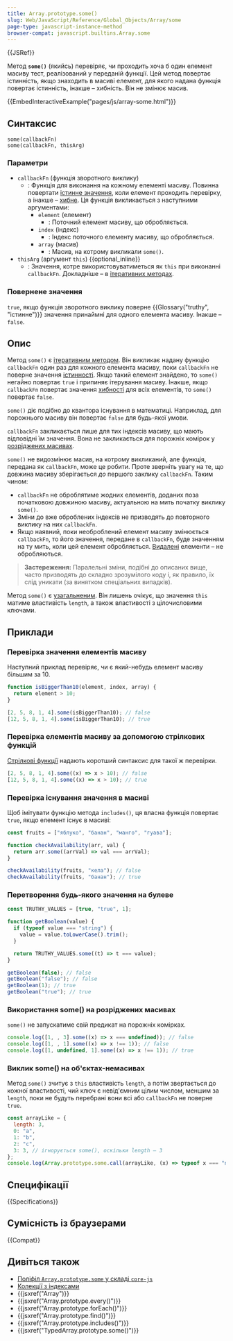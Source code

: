 ```yaml
---
title: Array.prototype.some()
slug: Web/JavaScript/Reference/Global_Objects/Array/some
page-type: javascript-instance-method
browser-compat: javascript.builtins.Array.some
---
```


{{JSRef}}

Метод **`some()`** (якийсь) перевіряє, чи проходить хоча б один елемент масиву тест, реалізований у переданій функції. Цей метод повертає істинність, якщо знаходить в масиві елемент, для якого надана функція повертає істинність, інакше – хибність. Він не змінює масив.

{{EmbedInteractiveExample("pages/js/array-some.html")}}

## Синтаксис

```js-nolint
some(callbackFn)
some(callbackFn, thisArg)
```

### Параметри

- `callbackFn` (функція зворотного виклику)
  - : Функція для виконання на кожному елементі масиву. Повинна повертати [істинне значення](/uk/docs/Glossary/Truthy), коли елемент проходить перевірку, а інакше – [хибне](/uk/docs/Glossary/Falsy). Ця функція викликається з наступними аргументами:
    - `element` (елемент)
      - : Поточний елемент масиву, що обробляється.
    - `index` (індекс)
      - : Індекс поточного елементу масиву, що обробляється.
    - `array` (масив)
      - : Масив, на котрому викликали `some()`.
- `thisArg` (аргумент `this`) {{optional_inline}}
  - : Значення, котре використовуватиметься як `this` при виконанні `callbackFn`. Докладніше – в [ітеративних методах](/uk/docs/Web/JavaScript/Reference/Global_Objects/Array#iteratyvni-metody).

### Повернене значення

`true`, якщо функція зворотного виклику поверне {{Glossary("truthy", "істинне")}} значення принаймні для одного елемента масиву. Інакше – `false`.

## Опис

Метод `some()` є [ітеративним методом](/uk/docs/Web/JavaScript/Reference/Global_Objects/Array#iteratyvni-metody). Він викликає надану функцію `callbackFn` один раз для кожного елемента масиву, поки `callbackFn` не поверне значення [істинності](/uk/docs/Glossary/Truthy). Якщо такий елемент знайдено, то `some()` негайно повертає `true` і припиняє ітерування масиву. Інакше, якщо `callbackFn` повертає значення [хибності](/uk/docs/Glossary/Falsy) для всіх елементів, то `some()` повертає `false`.

`some()` діє подібно до квантора існування в математиці. Наприклад, для порожнього масиву він повертає `false` для будь-якої умови.

`callbackFn` закликається лише для тих індексів масиву, що мають відповідні їм значення. Вона не закликається для порожніх комірок у [розріджених масивах](/uk/docs/Web/JavaScript/Guide/Indexed_collections#rozridzheni-masyvy).

`some()` не видозмінює масив, на котрому викликаний, але функція, передана як `callbackFn`, може це робити. Проте зверніть увагу на те, що довжина масиву зберігається _до_ першого заклику `callbackFn`. Таким чином:

- `callbackFn` не оброблятиме жодних елементів, доданих поза початковою довжиною масиву, актуальною на мить початку виклику `some()`.
- Зміни до вже оброблених індексів не призводять до повторного виклику на них `callbackFn`.
- Якщо наявний, поки необроблений елемент масиву змінюється `callbackFn`, то його значення, передане в `callbackFn`, буде значенням на ту мить, коли цей елемент обробляється. [Видалені](/uk/docs/Web/JavaScript/Reference/Operators/delete) елементи – не обробляються.

> **Застереження:** Паралельні зміни, подібні до описаних вище, часто призводять до складно зрозумілого коду і, як правило, їх слід уникати (за винятком спеціальних випадків).

Метод `some()` є [узагальненим](/uk/docs/Web/JavaScript/Reference/Global_Objects/Array#uzahalneni-metody-masyvu). Він лишень очікує, що значення `this` матиме властивість `length`, а також властивості з цілочисловими ключами.

## Приклади

### Перевірка значення елементів масиву

Наступний приклад перевіряє, чи є який-небудь елемент масиву більшим за 10.

```js
function isBiggerThan10(element, index, array) {
  return element > 10;
}

[2, 5, 8, 1, 4].some(isBiggerThan10); // false
[12, 5, 8, 1, 4].some(isBiggerThan10); // true
```

### Перевірка елементів масиву за допомогою стрілкових функцій

[Стрілкові функції](/uk/docs/Web/JavaScript/Reference/Functions/Arrow_functions) надають коротший синтаксис для такої ж перевірки.

```js
[2, 5, 8, 1, 4].some((x) => x > 10); // false
[12, 5, 8, 1, 4].some((x) => x > 10); // true
```

### Перевірка існування значення в масиві

Щоб імітувати функцію метода `includes()`, ця власна функція повертає `true`, якщо елемент існує в масиві:

```js
const fruits = ["яблуко", "банан", "манго", "гуава"];

function checkAvailability(arr, val) {
  return arr.some((arrVal) => val === arrVal);
}

checkAvailability(fruits, "кела"); // false
checkAvailability(fruits, "банан"); // true
```

### Перетворення будь-якого значення на булеве

```js
const TRUTHY_VALUES = [true, "true", 1];

function getBoolean(value) {
  if (typeof value === "string") {
    value = value.toLowerCase().trim();
  }

  return TRUTHY_VALUES.some((t) => t === value);
}

getBoolean(false); // false
getBoolean("false"); // false
getBoolean(1); // true
getBoolean("true"); // true
```

### Використання some() на розріджених масивах

`some()` не запускатиме свій предикат на порожніх комірках.

```js
console.log([1, , 3].some((x) => x === undefined)); // false
console.log([1, , 1].some((x) => x !== 1)); // false
console.log([1, undefined, 1].some((x) => x !== 1)); // true
```

### Виклик some() на об'єктах-немасивах

Метод `some()` зчитує з `this` властивість `length`, а потім звертається до кожної властивості, чий ключ є невід'ємним цілим числом, меншим за `length`, поки не будуть перебрані вони всі або `callbackFn` не поверне `true`.

```js
const arrayLike = {
  length: 3,
  0: "a",
  1: "b",
  2: "c",
  3: 3, // ігнорується some(), оскільки length – 3
};
console.log(Array.prototype.some.call(arrayLike, (x) => typeof x === "number")); // false
```

## Специфікації

{{Specifications}}

## Сумісність із браузерами

{{Compat}}

## Дивіться також

- [Поліфіл `Array.prototype.some` у складі `core-js`](https://github.com/zloirock/core-js#ecmascript-array)
- [Колекції з індексами](/uk/docs/Web/JavaScript/Guide/Indexed_collections)
- {{jsxref("Array")}}
- {{jsxref("Array.prototype.every()")}}
- {{jsxref("Array.prototype.forEach()")}}
- {{jsxref("Array.prototype.find()")}}
- {{jsxref("Array.prototype.includes()")}}
- {{jsxref("TypedArray.prototype.some()")}}
